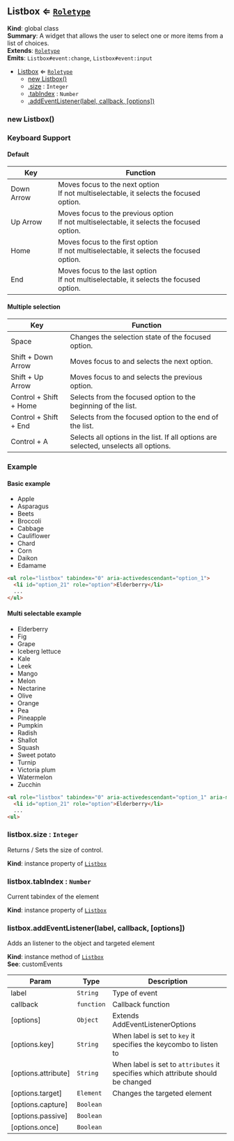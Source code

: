 
<base href="//lemnis.github.io/a20y/">
<link rel="stylesheet" href="./dist/style.css" />
<a name="Listbox"></a>

## Listbox ⇐ [<code>Roletype</code>](#Roletype)
**Kind**: global class  
**Summary**: A widget that allows the user to select one or more items from a list of choices.  
**Extends**: [<code>Roletype</code>](#Roletype)  
**Emits**: <code>Listbox#event:change</code>, <code>Listbox#event:input</code>  

* [Listbox](#Listbox) ⇐ [<code>Roletype</code>](#Roletype)
    * [new Listbox()](#new_Listbox_new)
    * [.size](#Listbox+size) : <code>Integer</code>
    * [.tabIndex](#Roletype+tabIndex) : <code>Number</code>
    * [.addEventListener(label, callback, [options])](#Roletype+addEventListener)

<a name="new_Listbox_new"></a>

### new Listbox()
### Keyboard Support#### Default| Key | Function || --- | -------- || Down Arrow | Moves focus to the next option <br/> If not multiselectable, it selects the focused option.| Up Arrow 	| Moves focus to the previous option  <br/> If not multiselectable, it selects the focused option.| Home 			|	Moves focus to the first option  <br/> If not multiselectable, it selects the focused option.| End  			|	Moves focus to the last option  <br/> If not multiselectable, it selects the focused option.#### Multiple selection| Key | Function || --- | -------- || Space					| Changes the selection state of the focused option. || Shift + Down Arrow 	| Moves focus to and selects the next option. || Shift + Up Arrow 	 	| Moves focus to and selects the previous option. || Control + Shift + Home |	Selects from the focused option to the beginning of the list. || Control + Shift + End  | Selects from the focused option to the end of the list. || Control + A 	        | Selects all options in the list. If all options are selected, unselects all options. |### Example#### Basic example<ul role="listbox" tabindex="0" aria-activedescendant="option_1" data-listbox-size="30">  <li id="option_1" role="option">Apple</li>  <li id="option_3" role="option">Asparagus</li>  <li id="option_5" role="option">Beets</li>  <li id="option_7" role="option">Broccoli</li>  <li id="option_9" role="option">Cabbage</li>  <li id="option_11" role="option">Cauliflower</li>  <li id="option_13" role="option">Chard</li>  <li id="option_15" role="option">Corn</li>  <li id="option_17" role="option">Daikon</li>  <li id="option_19" role="option">Edamame</li>	</ul>```html<ul role="listbox" tabindex="0" aria-activedescendant="option_1">  <li id="option_21" role="option">Elderberry</li>  ...</ul>```#### Multi selectable example<ul role="listbox" tabindex="0" aria-activedescendant="option_1" aria-multiselectable="true">  <li id="option_21" role="option">Elderberry</li>  <li id="option_23" role="option">Fig</li>  <li id="option_25" role="option">Grape</li>  <li id="option_27" role="option">Iceberg lettuce</li>  <li id="option_29" role="option">Kale</li>  <li id="option_31" role="option">Leek</li>  <li id="option_33" role="option">Mango</li>  <li id="option_35" role="option">Melon</li>  <li id="option_37" role="option">Nectarine</li>  <li id="option_39" role="option">Olive</li>  <li id="option_41" role="option">Orange</li>  <li id="option_43" role="option">Pea</li>  <li id="option_45" role="option">Pineapple</li>  <li id="option_47" role="option">Pumpkin</li>  <li id="option_49" role="option">Radish</li>  <li id="option_51" role="option">Shallot</li>  <li id="option_53" role="option">Squash</li>  <li id="option_55" role="option">Sweet potato</li>  <li id="option_57" role="option">Turnip</li>  <li id="option_59" role="option">Victoria plum</li>  <li id="option_61" role="option">Watermelon</li>  <li id="option_63" role="option">Zucchin</li>	</ul>```html<ul role="listbox" tabindex="0" aria-activedescendant="option_1" aria-multiselectable="true">  <li id="option_21" role="option">Elderberry</li>  ...<ul>```

<a name="Listbox+size"></a>

### listbox.size : <code>Integer</code>
Returns / Sets the size of control.

**Kind**: instance property of [<code>Listbox</code>](#Listbox)  
<a name="Roletype+tabIndex"></a>

### listbox.tabIndex : <code>Number</code>
Current tabindex of the element

**Kind**: instance property of [<code>Listbox</code>](#Listbox)  
<a name="Roletype+addEventListener"></a>

### listbox.addEventListener(label, callback, [options])
Adds an listener to the object and targeted element

**Kind**: instance method of [<code>Listbox</code>](#Listbox)  
**See**: customEvents  

| Param | Type | Description |
| --- | --- | --- |
| label | <code>String</code> | Type of event |
| callback | <code>function</code> | Callback function |
| [options] | <code>Object</code> | Extends AddEventListenerOptions |
| [options.key] | <code>String</code> | When label is set to `key` it specifies the keycombo to listen to |
| [options.attribute] | <code>String</code> | When label is set to `attributes` it specifies which attribute should be changed |
| [options.target] | <code>Element</code> | Changes the targeted element |
| [options.capture] | <code>Boolean</code> |  |
| [options.passive] | <code>Boolean</code> |  |
| [options.once] | <code>Boolean</code> |  |


<script src="./dist/bundle.js" /></script>
		